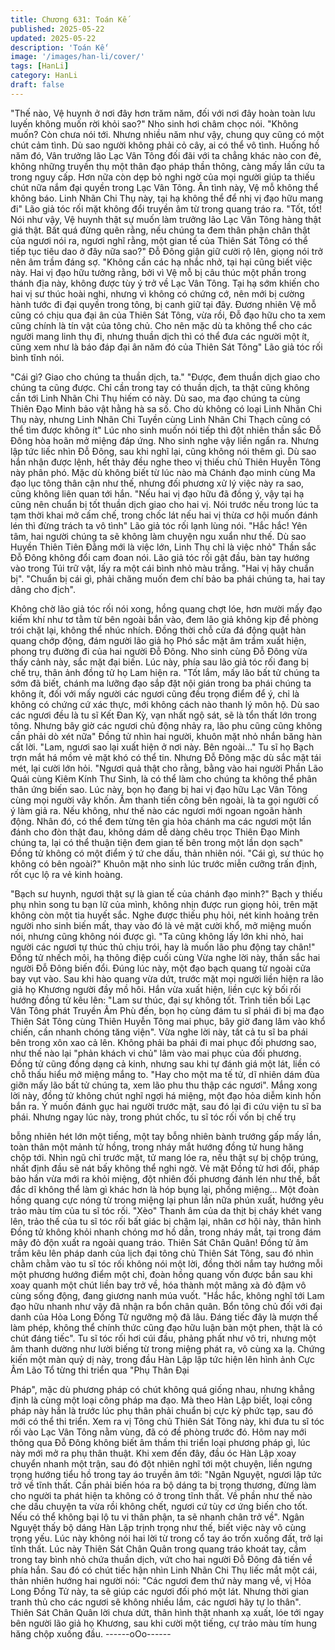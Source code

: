 ```yaml
---
title: Chương 631: Toán Kế
published: 2025-05-22
updated: 2025-05-22
description: 'Toán Kế'
image: '/images/han-li/cover/'
tags: [HanLi]
category: HanLi
draft: false
---
```


"Thế nào, Vệ huynh ở nơi đây hơn trăm năm, đối với nơi đây hoàn
toàn lưu luyến không muốn rời khỏi sao?" Nho sinh hơi châm
chọc nói.
"Không muốn? Còn chưa nói tới. Nhưng nhiều năm như vậy,
chung quy cũng có một chút cảm tình. Dù sao người không phải
cỏ cây, ai có thể vô tình. Huống hồ năm đó, Vân trưởng lão Lạc
Vân Tông đối đãi với ta chẳng khác nào con đẻ, không những
truyền thụ một thân đạo pháp thần thông, càng mấy lần cứu ta
trong nguy cấp. Hơn nữa còn dẹp bỏ nghi ngờ của mọi người giúp
ta thiếu chút nữa nắm đại quyền trong Lạc Vân Tông. Ân tình này,
Vệ mỗ không thể không báo. Linh Nhãn Chi Thụ này, tại hạ không
thể để nhị vị đạo hữu mang đi" Lão giả tóc rối mặt không đổi
truyền âm từ trong quang tráo ra.
"Tốt, tốt! Nói như vậy, Vệ huynh thật sự muốn làm trưởng lão Lạc
Vân Tông hàng thật giá thật. Bất quá đừng quên rằng, nếu chúng
ta đem thân phận chân thật của ngươi nói ra, ngươi nghĩ rằng,
một gian tế của Thiên Sát Tông có thể tiếp tục tiêu dao ở đây nữa
sao?" Đỗ Đông giận giữ cười rộ lên, giọng nói trở nên âm trầm
đáng sợ.
"Không cần các hạ nhắc nhở, tại hại cũng biết việc này. Hai vị đạo
hữu tưởng rằng, bởi vì Vệ mỗ bị câu thúc một phần trong thánh
địa này, không được tùy ý trở về Lạc Vân Tông. Tại hạ sớm khiến
cho hai vị sư thúc hoài nghi, nhưng vì không có chứng cớ, nên
mới bị cường hành tước đi đại quyền trong tông, bị canh giữ tại
đây. Đương nhiên Vệ mỗ cũng có chịu qua đại ân của Thiên Sát
Tông, vừa rồi, Đỗ đạo hữu cho ta xem cũng chính là tín vật của
tông chủ. Cho nên mặc dù ta không thể cho các người mang linh
thụ đi, nhưng thuần dịch thì có thể đưa các người một ít, cũng
xem như là báo đáp đại ân năm đó của Thiên Sát Tông" Lão giả
tóc rối bình tĩnh nói.

"Cái gì? Giao cho chúng ta thuần dịch, ta."
"Được, đem thuần dịch giao cho chúng ta cũng được. Chỉ cần
trong tay có thuần dịch, ta thật cũng không cần tới Linh Nhãn Chi
Thụ hiếm có này. Dù sao, ma đạo chúng ta cùng Thiên Đạo Minh
bảo vật hằng hà sa số. Cho dù không có loại Linh Nhãn Chi Thụ
này, nhưng Linh Nhãn Chi Tuyền cùng Linh Nhãn Chi Thạch cũng
có thể tìm được không ít"
Lúc nho sinh muốn nói tiếp thì đột nhiên thần sắc Đỗ Đông hòa
hoãn mở miệng đáp ứng.
Nho sinh nghe vậy liền ngẩn ra. Nhưng lập tức liếc nhìn Đỗ Đông,
sau khi nghĩ lại, cũng không nói thêm gì.
Dù sao hắn nhận được lệnh, hết thảy đều nghe theo vị thiếu chủ
Thiên Huyễn Tông này phân phó. Mặc dù không biết từ lúc nào
mà Chánh đạo minh cùng Ma đạo lục tông thân cận như thế,
nhưng đối phương xử lý việc này ra sao, cũng không liên quan tới
hắn.
"Nếu hai vị đạo hữu đã đồng ý, vậy tại hạ cũng nên chuẩn bị tốt
thuần dịch giao cho hai vị. Nói trước nếu trong lúc ta tạm thời khai
mở cấm chế, trong chốc lát nếu hai vị thừa cơ hội muốn đánh lén
thì đừng trách ta vô tình" Lão giả tóc rối lạnh lùng nói.
"Hắc hắc! Yên tâm, hai người chúng ta sẽ không làm chuyện ngu
xuẩn như thế. Dù sao Huyền Thiên Tiên Đằng mới là việc lớn,
Linh Thụ chỉ là việc nhỏ" Thần sắc Đỗ Đông không đổi cam đoan
nói.
Lão giả tóc rối gật đầu, bàn tay hướng vào trong Túi trữ vật, lấy ra
một cái bình nhỏ màu trắng.
"Hai vị hãy chuẩn bị".
"Chuẩn bị cái gì, phải chăng muốn đem chí bảo ba phái chúng ta,
hai tay dâng cho địch".

Không chờ lão giả tóc rối nói xong, hồng quang chợt lóe, hơn
mười mấy đạo kiếm khí như tơ tằm từ bên ngoài bắn vào, đem
lão giả không kịp đề phòng trói chặt lại, không thể nhúc nhích.
Đồng thời chỗ cửa đá động quật hàn quang chớp động, đám
người lão giả họ Phó sắc mặt âm trầm xuất hiện, phong trụ
đường đi của hai người Đỗ Đông.
Nho sinh cùng Đỗ Đông vừa thấy cảnh này, sắc mặt đại biến.
Lúc này, phía sau lão giả tóc rối đang bị chế trụ, thân ảnh đồng tử
họ Lam hiện ra.
"Tốt lắm, mấy lão bất tử chúng ta sớm đã biết, chánh ma lưỡng
đạo sắp đặt nội gián trong ba phái chúng ta không ít, đối với mấy
người các ngươi cũng đều trọng điểm để ý, chỉ là không có chứng
cứ xác thực, mới không cách nào thanh lý môn hộ. Dù sao các
ngươi đều là tu sĩ Kết Đan Kỳ, vạn nhất ngộ sát, sẽ là tổn thất lớn
trong tông. Nhưng bây giờ các ngươi chủ động nhảy ra, lão phu
cũng cũng không cần phải dò xét nữa" Đồng tử nhìn hai người,
khuôn mặt nhỏ nhắn băng hàn cất lời.
"Lam, ngươi sao lại xuất hiện ở nơi này. Bên ngoài…" Tu sĩ họ
Bạch trợn mắt há mồm vẻ mặt khó có thể tin. Nhưng Đỗ Đông
mặc dù sắc mặt tái mét, lại cười lớn hỏi.
"Ngươi quả thật cho rằng, bằng vào hai người Phần Lão Quái
cùng Kiêm Kính Thư Sinh, là có thể làm cho chúng ta không thể
phân thân ứng biến sao. Lúc này, bọn họ đang bị hai vị đạo hữu
Lạc Vân Tông cùng mọi người vây khốn. Âm thanh tiến công bên
ngoài, là ta gọi người cố ý làm giả ra. Nếu không, như thế nào các
ngươi mới ngoan ngoãn hành động. Nhân đó, có thể đem từng
tên gia hỏa chánh ma các ngươi một lần đánh cho đòn thật đau,
không dám dễ dàng chêu trọc Thiên Đạo Minh chúng ta, lại có thể
thuận tiện đem gian tế bên trong một lần dọn sạch" Đồng tử
không có một điểm ý tứ che dấu, thản nhiên nói.
"Cái gì, sư thúc họ không có bên ngoài?" Khuôn mặt nho sinh lúc
trước miễn cưỡng trấn định, rốt cục lộ ra vẻ kinh hoàng.

"Bạch sư huynh, ngươi thật sự là gian tế của chánh đạo minh?"
Bạch y thiếu phụ nhìn song tu bạn lữ của mình, không nhịn được
run giọng hỏi, trên mặt không còn một tia huyết sắc.
Nghe được thiếu phụ hỏi, nét kinh hoảng trên người nho sinh biến
mất, thay vào đó là vẻ mặt cười khổ, mở miệng muốn nói, nhưng
cũng không nói được gì.
"Ta cũng không lấy lớn khi nhỏ, hai người các ngươi tự thúc thủ
chịu trói, hay là muốn lão phu động tay chân!" Đồng tử nhếch môi,
hạ thông điệp cuối cùng
Vừa nghe lời này, thần sắc hai người Đỗ Đông biến đổi.
Đúng lúc này, một đạo bạch quang từ ngoài cửa bay vụt vào.
Sau khi hào quang vừa dứt, trước mặt mọi người liền hiện ra lão
giả họ Khương người đầy mồ hôi. Hắn vừa xuất hiện, liền cực kỳ
bối rối hướng đồng tử kêu lên:
"Lam sư thúc, đại sự không tốt. Trình tiền bối Lạc Vân Tông phát
Truyền Âm Phù đến, bọn họ cùng đám tu sĩ phái đi bị ma đạo
Thiên Sát Tông cùng Thiên Huyễn Tông mai phục, bây giờ đang
lâm vào khổ chiến, cần nhanh chóng tăng viện".
Vừa nghe lời này, tất cả tu sĩ ba phái bên trong xôn xao cả lên.
Không phải ba phái đi mai phục đối phương sao, như thế nào lại
"phản khách vi chủ" lâm vào mai phục của đối phương.
Đồng tử cũng đồng dạng cả kinh, nhưng sau khi tự đánh giá một
lát, liền có chỗ thấu hiểu mở miệng mắng to.
"Hay cho một ma tế tử, dĩ nhiên dám đùa giỡn mấy lão bất tử
chúng ta, xem lão phu thu thập các ngươi".
Mắng xong lời này, đồng tử không chút nghĩ ngợi há miệng, một
đạo hỏa diễm kinh hồn bắn ra. Ý muốn đánh gục hai người trước
mặt, sau đó lại đi cứu viện tu sĩ ba phái.
Nhưng ngay lúc này, trong phút chốc, tu sĩ tóc rối vốn bị chế trụ

bỗng nhiên hét lớn một tiếng, một tay bỗng nhiên bành trướng
gấp mấy lần, toàn thân một mảnh tử hồng, trong nháy mắt hướng
đồng tử hung hăng chộp tới.
Nhìn ngũ chỉ trước mặt, tử mang lóe ra, nếu thật sự bị chộp trúng,
nhất định đầu sẽ nát bấy không thể nghi ngờ.
Vẻ mặt Đồng tử hơi đổi, pháp bảo hắn vừa mới ra khỏi miệng, đột
nhiên đối phương đánh lén như thế, bất đắc dĩ không thể làm gì
khác hơn là hóp bụng lại, phồng miệng…
Một đoàn hồng quang cực nóng từ trong miệng lại phun lần nữa
phún xuất, hướng yêu trảo màu tím của tu sĩ tóc rối.
"Xèo" Thanh âm của da thịt bị cháy khét vang lên, trảo thế của tu
sĩ tóc rối bất giác bị chậm lại, nhân cơ hội này, thân hình Đồng tử
không khỏi nhanh chóng mơ hồ dần, trong nháy mắt, tại trong
đám mây đỏ độn xuất ra ngoài quang tráo.
Thiên Sát Chân Quân!
Đồng tử âm trầm kêu lên pháp danh của lịch đại tông chủ Thiên
Sát Tông, sau đó nhìn chằm chằm vào tu sĩ tóc rối không nói một
lời, đồng thời nắm tay hướng mỗi một phương hướng điểm một
chỉ, đoàn hồng quang vốn được bắn sau khi xoay quanh một chút
liền bay trở về, hóa thành một mãng xà đỏ đậm vô cùng sống
động, đang giương nanh múa vuốt.
"Hắc hắc, không nghĩ tới Lam đạo hữu nhanh như vậy đã nhận ra
bổn chân quân. Bổn tông chủ đối với đại danh của Hỏa Long
Đồng Tử ngưỡng mộ đã lâu. Đáng tiếc đây là mượn thể làm phép,
không thể chính thức cũng đạo hữu luận bàn một phen, thật là có
chút đáng tiếc".
Tu sĩ tóc rối hơi cúi đầu, phảng phất như vô tri, nhưng một âm
thanh dường như lười biếng từ trong miệng phát ra, vô cùng xa
lạ.
Chứng kiến một màn quỷ dị này, trong đầu Hàn Lập lập tức hiện
lên hình ảnh Cực Âm Lão Tổ từng thi triển qua "Phụ Thân Đại

Pháp", mặc dù phương pháp có chút không quá giống nhau,
nhưng khẳng định là cùng một loại công pháp ma đạo.
Mà theo Hàn Lập biết, loại công pháp này hẳn là trước lúc phụ
thân phải chuẩn bị cực kỳ phức tạp, sau đó mới có thể thi triển.
Xem ra vị Tông chủ Thiên Sát Tông này, khi đưa tu sĩ tóc rối vào
Lạc Vân Tông nằm vùng, đã có đề phòng trước đó.
Hôm nay mới thông qua Đỗ Đông không biết âm thầm thi triển
loại phương pháp gì, lúc này mới mở ra phụ thân thuật.
Khi xem đến đây, đầu óc Hàn Lập xoay chuyển nhanh một trận,
sau đó đột nhiên nghĩ tới một chuyện, liền ngưng trọng hướng
tiểu hồ trong tay áo truyền âm tới:
"Ngân Nguyệt, ngươi lập tức trở về tĩnh thất. Cần phải biến hóa ra
bộ dáng ta bị trọng thương, đừng làm cho người ta phát hiện ta
không có ở trong tĩnh thất. Về phần như thế nào che dấu chuyện
ta vừa rồi không chết, ngươi cứ tùy cơ ứng biến cho tốt. Nếu có
thể không bại lộ tu vi thân phận, ta sẽ nhanh chân trở về".
Ngân Nguyệt thấy bộ dáng Hàn Lập trịnh trọng như thế, biết việc
này vô cùng trọng yếu. Lúc này không nói hai lời từ trong cổ tay
áo trốn xuống đất, trở lại tĩnh thất.
Lúc này Thiên Sát Chân Quân trong quang tráo khoát tay, cầm
trong tay bình nhỏ chứa thuần dịch, vứt cho hai người Đỗ Đông
đã tiến về phía hắn. Sau đó có chút tiếc hận nhìn Linh Nhãn Chi
Thụ liếc mắt một cái, thản nhiên hướng hai người nói:
"Các ngươi đem thứ này mang về, vị Hỏa Long Đồng Tử này, ta
sẽ giúp các ngươi đối phó một lát. Nhưng thời gian tranh thủ cho
các ngươi sẽ không nhiều lắm, các ngươi hãy tự lo thân".
Thiên Sát Chân Quân lời chưa dứt, thân hình thật nhanh xạ xuất,
lóe tới ngay bên người lão giả họ Khương, sau khi cười một tiếng,
cự trảo màu tím hung hăng chộp xuống đầu.
------oOo------

